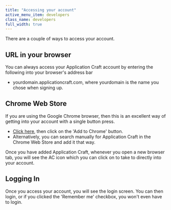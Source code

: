 ```yaml
---
title: "Accessing your account"
active_menu_item: developers
class_name: developers
full_width: true
---
```


There are a couple of ways to access your account.

## URL in your browser
You can always access your Application Craft account by entering the following into your browser's address bar

 - yourdomain.applicationcraft.com, where yourdomain is the name you chose when signing up.


## Chrome Web Store
If you are using the Google Chrome browser, then this is an excellent way of getting into your account with a single button press.

 - [Click here](https://chrome.google.com/webstore/detail/application-craft/fnbfgfpielckjhdohmkacklnnjkdpkdc?utm_source=chrome-ntp-icon), then click on the 'Add to Chrome' button.
 - Alternatively, you can search manually for Application Craft in the Chrome Web Store and add it that way.

Once you have added Application Craft, whenever you open a new browser tab, you will see the AC icon which you can click on to take to directly into your account.

## Logging In
Once you access your account, you will see the login screen. You can then login, or if you clicked the 'Remember me' checkbox, you won't even have to login.